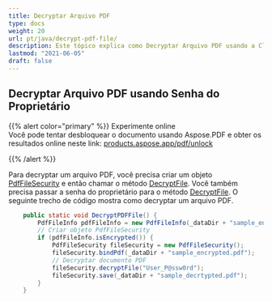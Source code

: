 ```yaml
---
title: Decryptar Arquivo PDF
type: docs
weight: 20
url: pt/java/decrypt-pdf-file/
description: Este tópico explica como Decryptar Arquivo PDF usando a Classe PdfFileSecurity.
lastmod: "2021-06-05"
draft: false
---
```


## Decryptar Arquivo PDF usando Senha do Proprietário

{{% alert color="primary" %}}
Experimente online <br>
Você pode tentar desbloquear o documento usando Aspose.PDF e obter os resultados online neste link:
[products.aspose.app/pdf/unlock](https://products.aspose.app/pdf/unlock)

{{% /alert %}}

Para decryptar um arquivo PDF, você precisa criar um objeto [PdfFileSecurity](https://reference.aspose.com/pdf/java/com.aspose.pdf.facades/PdfFileSecurity) e então chamar o método [DecryptFile](https://reference.aspose.com/pdf/java/com.aspose.pdf.facades/PdfFileSecurity#decryptFile-java.lang.String-). Você também precisa passar a senha do proprietário para o método [DecryptFile](https://reference.aspose.com/pdf/java/com.aspose.pdf.facades/PdfFileSecurity#decryptFile-java.lang.String-). O seguinte trecho de código mostra como decryptar um arquivo PDF.

```java
    public static void DecryptPDFFile() {
        PdfFileInfo pdfFileInfo = new PdfFileInfo(_dataDir + "sample_encrypted.pdf");
        // Criar objeto PdfFileSecurity
        if (pdfFileInfo.isEncrypted()) {
            PdfFileSecurity fileSecurity = new PdfFileSecurity();
            fileSecurity.bindPdf(_dataDir + "sample_encrypted.pdf");
            // Decryptar documento PDF
            fileSecurity.decryptFile("User_P@ssw0rd");
            fileSecurity.save(_dataDir + "sample_decrtypted.pdf");
        }
    }
```